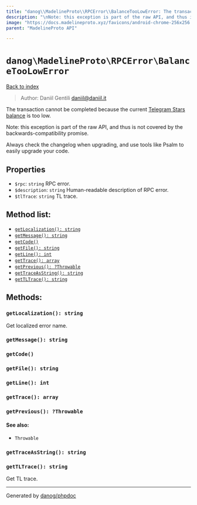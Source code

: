 ```yaml
---
title: "danog\\MadelineProto\\RPCError\\BalanceTooLowError: The transaction cannot be completed because the current [Telegram Stars balance](https://core.telegram.org/api/stars) is too low."
description: "\nNote: this exception is part of the raw API, and thus is not covered by the backwards-compatibility promise.\n\nAlways check the changelog when upgrading, and use tools like Psalm to easily upgrade your code.\n"
image: "https://docs.madelineproto.xyz/favicons/android-chrome-256x256.png"
parent: "MadelineProto API"

---
```

# `danog\MadelineProto\RPCError\BalanceTooLowError`
[Back to index](../../../index.html)

> Author: Daniil Gentili <daniil@daniil.it>  
  

The transaction cannot be completed because the current [Telegram Stars balance](https://core.telegram.org/api/stars) is too low.  


Note: this exception is part of the raw API, and thus is not covered by the backwards-compatibility promise.

Always check the changelog when upgrading, and use tools like Psalm to easily upgrade your code.


## Properties
* `$rpc`: `string` RPC error.
* `$description`: `string` Human-readable description of RPC error.
* `$tlTrace`: `string` TL trace.

## Method list:
* [`getLocalization(): string`](#getLocalization)
* [`getMessage(): string`](#getMessage)
* [`getCode()`](#getCode)
* [`getFile(): string`](#getFile)
* [`getLine(): int`](#getLine)
* [`getTrace(): array`](#getTrace)
* [`getPrevious(): ?Throwable`](#getPrevious)
* [`getTraceAsString(): string`](#getTraceAsString)
* [`getTLTrace(): string`](#getTLTrace)

## Methods:
### <a name="getLocalization"></a> `getLocalization(): string`

Get localized error name.



### <a name="getMessage"></a> `getMessage(): string`





### <a name="getCode"></a> `getCode()`





### <a name="getFile"></a> `getFile(): string`





### <a name="getLine"></a> `getLine(): int`





### <a name="getTrace"></a> `getTrace(): array`





### <a name="getPrevious"></a> `getPrevious(): ?Throwable`




#### See also: 
* `Throwable`




### <a name="getTraceAsString"></a> `getTraceAsString(): string`





### <a name="getTLTrace"></a> `getTLTrace(): string`

Get TL trace.



---
Generated by [danog/phpdoc](https://phpdoc.daniil.it)
